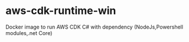 # aws-cdk-runtime-win
Docker image to run AWS CDK C# with dependency (NodeJs,Powershell modules,.net Core)
